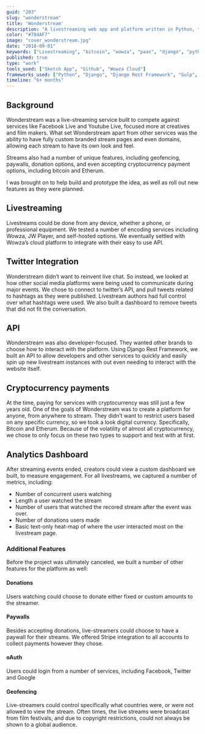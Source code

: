 ```yaml
---
guid: "203"
slug: "wonderstream"
title: 'Wonderstream'
description: "A livestreaming web app and platform written in Python, that also accepted cryptocurrency."
color: "#784AF7"
image: "cover_wonderstream.jpg"
date: "2018-09-01"
keywords: ["Livestreaming", "bitcoin", "wowza", "paas", "django", "python", "RESTful API"]
published: true
type: "work"
tools_used: ["Sketch App", "Github", "Wowza Cloud"]
frameworks_used: ["Python", "Django", "Django Rest Framework", "Gulp", "SCSS", "Git"]
timeline: "6+ months"
---
```



## Background

Wonderstream was a live-streaming service built to compete against services like Facebook Live and Youtube Live, focused more at creatives and film makers. What set Wonderstream apart from other services was the ability to have fully custom branded stream pages and even domains, allowing each stream to have its own look and feel.

Streams also had a number of unique features, including geofencing, paywalls, donation options, and even accepting cryptocurrency payment options, including bitcoin and Etherum.

I was brought on to help build and prototype the idea, as well as roll out new features as they were planned.

## Livestreaming

Livestreams could be done from any device, whether a phone, or professional equipment. We tested a number of encoding services including Wowza, JW Player, and self-hosted options. We eventually settled with Wowza’s cloud platform to integrate with their easy to use API.

## Twitter Integration

Wonderstream didn’t want to reinvent live chat. So instead, we looked at how other social media platforms were being used to communicate during major events. We chose to connect to twitter’s API, and pull tweets related to hashtags as they were published. Livestream authors had full control over what hashtags were used. We also built a dashboard to remove tweets that did not fit the conversation.

## API

Wonderstream was also developer-focused. They wanted other brands to choose how to interact with the platform. Using Django Rest Framework, we built an API to allow developers and other services to quickly and easily spin up new livestream instances with out even needing to interact with the website itself.

## Cryptocurrency payments

At the time, paying for services with cryptocurrency was still just a few years old. One of the goals of Wonderstream was to create a platform for anyone, from anywhere to stream. They didn’t want to restrict users based on any specific currency, so we took a look digital currency. Specifically, Bitcoin and Etherum.  Because of the volatility of almost all cryptocurrency, we chose to only focus on these two types to support and test with at first.

## Analytics Dashboard

After streaming events ended,  creators could view a custom dashboard we built, to measure engagement. For all livestreams, we captured a number of metrics, including:

* Number of concurrent users watching
* Length a user watched the stream
* Number of users that watched the recored stream after the event was over.
* Number of donations users made
* Basic text-only heat-map of where the user interacted most on the livestream page.

### Additional Features

Before the project was ultimately canceled, we built a number of other features for the platform as well:

#### Donations

Users watching could choose to donate either fixed or custom amounts to the streamer.

#### Paywalls

Besides accepting donations, live-streamers could choose to have a paywall for their streams. We offered Stripe integration to all accounts to collect payments however they chose.

#### oAuth

Users could login from a number of services, including Facebook, Twitter and Google

#### Geofencing

Live-streamers could control specifically what countries were, or were not allowed to view the stream. Often times, the live streams were broadcast from film festivals, and due to copyright restrictions, could not always be shown to a global audience.
